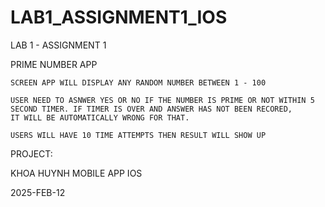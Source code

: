 # LAB1_ASSIGNMENT1_IOS

LAB 1 - ASSIGNMENT 1

PRIME NUMBER APP

    SCREEN APP WILL DISPLAY ANY RANDOM NUMBER BETWEEN 1 - 100

    USER NEED TO ASNWER YES OR NO IF THE NUMBER IS PRIME OR NOT WITHIN 5 SECOND TIMER. IF TIMER IS OVER AND ANSWER HAS NOT BEEN RECORED,
    IT WILL BE AUTOMATICALLY WRONG FOR THAT.

    USERS WILL HAVE 10 TIME ATTEMPTS THEN RESULT WILL SHOW UP

PROJECT:

KHOA HUYNH MOBILE APP IOS

2025-FEB-12
